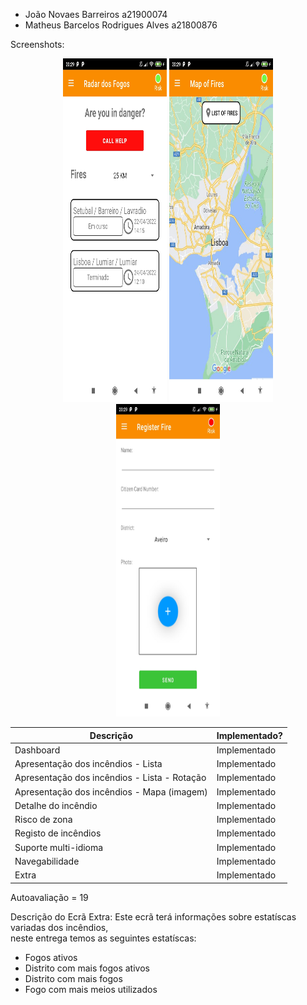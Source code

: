 + João Novaes Barreiros a21900074
+ Matheus Barcelos Rodrigues Alves a21800876

Screenshots:

<div align="center">
    <img width="33%" height="550em" src="Screenshots/Dashboard.jpg"/>
    <img width="33%" height="550em" src="Screenshots/Mapa.jpg"/>
</div>

<div align="center">
    <img width="33%" height="500em" src="Screenshots/Registro.jpg"/>
</div>

| Descrição | Implementado? |
| ------ | ----------- |
| Dashboard | Implementado |
| Apresentação dos incêndios - Lista | Implementado |
| Apresentação dos incêndios - Lista - Rotação | Implementado |
| Apresentação dos incêndios - Mapa (imagem) | Implementado |
| Detalhe do incêndio | Implementado |
| Risco de zona | Implementado |
| Registo de incêndios | Implementado |
| Suporte multi-idioma | Implementado |
| Navegabilidade | Implementado |
| Extra | Implementado |

Autoavaliação = 19

Descrição do Ecrã Extra:
Este ecrã terá informações sobre estatíscas variadas dos incêndios, \
neste entrega temos as seguintes estatíscas:

+ Fogos ativos
+ Distrito com mais fogos ativos
+ Distrito com mais fogos
+ Fogo com mais meios utilizados